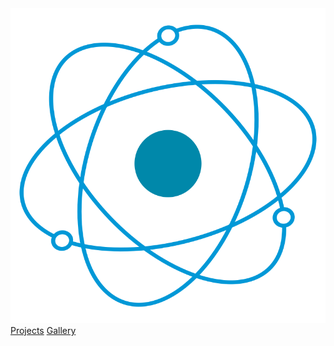 <a href="/">
  <img class="logo" src="assets/img/logo.png" alt="Page logo">
</a>

<div class="links">
  <a target="_blank" href="/projects">Projects</a>
  <a target="_blank" href="/gallery">Gallery</a>
</div>
